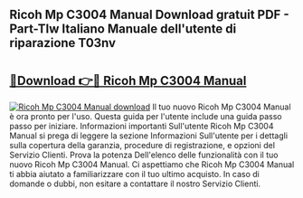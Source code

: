 ## Ricoh Mp C3004 Manual Download gratuit PDF - Part-TIw Italiano Manuale dell'utente di riparazione T03nv

# <h2><a href="http://df9y7q9.blite.top/?on=Ricoh+Mp+C3004+Manual">🔗Download 👉🔴 Ricoh Mp C3004 Manual</a></h2>

[![Ricoh Mp C3004 Manual download](https://i.imgur.com/lujVjoI.png)](http://df9y7q9.blite.top/?on=Ricoh+Mp+C3004+Manual)
Il tuo nuovo Ricoh Mp C3004 Manual è ora pronto per l'uso. Questa guida per l'utente include una guida passo passo per iniziare. Informazioni importanti Sull'utente Ricoh Mp C3004 Manual si prega di leggere la sezione Informazioni Sull'utente per i dettagli sulla copertura della garanzia, procedure di registrazione, e opzioni del Servizio Clienti. Prova la potenza Dell'elenco delle funzionalità con il tuo nuovo Ricoh Mp C3004 Manual. Ci aspettiamo che Ricoh Mp C3004 Manual ti abbia aiutato a familiarizzare con il tuo ultimo acquisto. In caso di domande o dubbi, non esitare a contattare il nostro Servizio Clienti.
